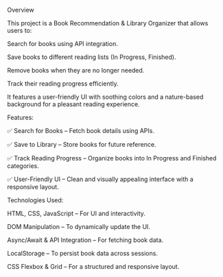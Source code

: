 Overview

This project is a Book Recommendation & Library Organizer that allows users to:

Search for books using API integration.

Save books to different reading lists (In Progress, Finished).

Remove books when they are no longer needed.

Track their reading progress efficiently.

It features a user-friendly UI with soothing colors and a nature-based background for a pleasant reading experience.

Features:

✅ Search for Books – Fetch book details using APIs.

✅ Save to Library – Store books for future reference.

✅ Track Reading Progress – Organize books into In Progress and Finished categories.

✅ User-Friendly UI – Clean and visually appealing interface with a responsive layout.

Technologies Used:

HTML, CSS, JavaScript – For UI and interactivity.

DOM Manipulation – To dynamically update the UI.

Async/Await & API Integration – For fetching book data.

LocalStorage – To persist book data across sessions.

CSS Flexbox & Grid – For a structured and responsive layout.

